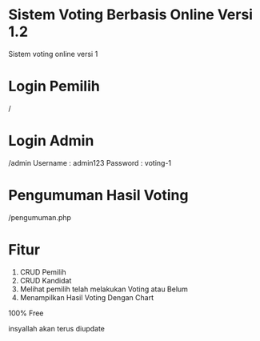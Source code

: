 # Sistem Voting Berbasis Online Versi 1.2
Sistem voting online versi 1

# Login Pemilih
/

# Login Admin
/admin
Username : admin123
Password : voting-1

# Pengumuman Hasil Voting
/pengumuman.php

# Fitur
1. CRUD Pemilih
2. CRUD Kandidat
3. Melihat pemilih telah melakukan Voting atau Belum
4. Menampilkan Hasil Voting Dengan Chart


100% Free

insyallah akan terus diupdate
